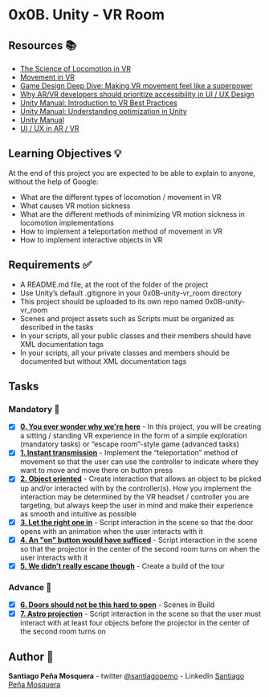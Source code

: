 # 0x0B. Unity - VR Room
## Resources :books:
* [The Science of Locomotion in VR]()
* [Movement in VR]()
* [Game Design Deep Dive: Making VR movement feel like a superpower]()
* [Why AR/VR developers should prioritize accessibility in UI / UX Design]()
* [Unity Manual: Introduction to VR Best Practices]()
* [Unity Manual: Understanding optimization in Unity]()
* [Unity Manual]()
* [UI / UX in AR / VR]()
## Learning Objectives :bulb:
At the end of this project you are expected to be able to explain to anyone, without the help of Google:  
* What are the different types of locomotion / movement in VR
* What causes VR motion sickness
* What are the different methods of minimizing VR motion sickness in locomotion implementations
* How to implement a teleportation method of movement in VR
* How to implement interactive objects in VR
## Requirements :white_check_mark:
* A README.md file, at the root of the folder of the project
* Use Unity’s default .gitignore in your 0x0B-unity-vr_room directory
* This project should be uploaded to its own repo named 0x0B-unity-vr_room
* Scenes and project assets such as Scripts must be organized as described in the tasks
* In your scripts, all your public classes and their members should have XML documentation tags
* In your scripts, all your private classes and members should be documented but without XML documentation tags
## Tasks
### Mandatory :page_with_curl:
- [x] **[0. You ever wonder why we're here](./Assets/)** - In this project, you will be creating a sitting / standing VR experience in the form of a simple exploration (mandatory tasks) or “escape room”-style game (advanced tasks)
- [x] **[1. Instant transmission](./Assets/)** - Implement the “teleportation” method of movement so that the user can use the controller to indicate where they want to move and move there on button press
- [x] **[2. Object oriented](./Assets/*)** - Create interaction that allows an object to be picked up and/or interacted with by the controller(s). How you implement the interaction may be determined by the VR headset / controller you are targeting, but always keep the user in mind and make their experience as smooth and intuitive as possible
- [x] **[3. Let the right one in](./Assets/)** - Script interaction in the scene so that the door opens with an animation when the user interacts with it
- [x] **[4. An "on" button would have sufficed](./Assets/)** - Script interaction in the scene so that the projector in the center of the second room turns on when the user interacts with it
- [x] **[5. We didn't really escape though](./Assets/)** - Create a build of the tour
### Advance :muscle:
- [x] **[6. Doors should not be this hard to open](./Assets/)** - Scenes in Build
- [x] **[7. Astro projection](./Assets/)** - Script interaction in the scene so that the user must interact with at least four objects before the projector in the center of the second room turns on
## Author :pencil:
**Santiago Peña Mosquera** - twitter [@santiagopemo](https://twitter.com/santiagopemo) - LinkedIn [Santiago Peña Mosquera](https://www.linkedin.com/in/santiago-pe%C3%B1a-mosquera-abaa20196/)
